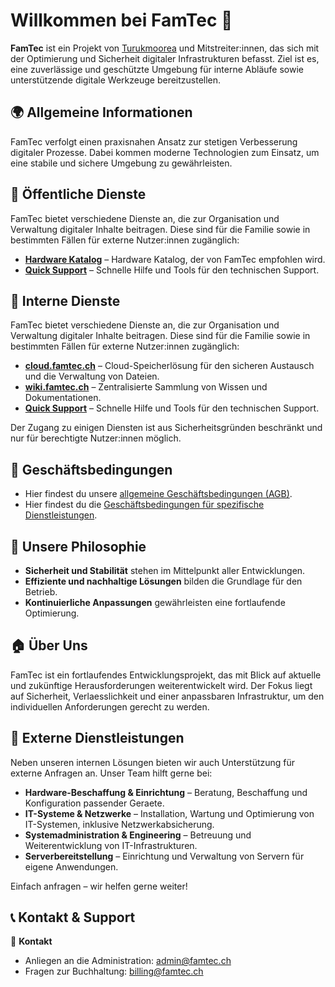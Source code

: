 # Willkommen bei **FamTec** 🚀

**FamTec** ist ein Projekt von [Turukmoorea](https://github.com/Turukmoorea) und Mitstreiter:innen, das sich mit der Optimierung und Sicherheit digitaler Infrastrukturen befasst. Ziel ist es, eine zuverlässige und geschützte Umgebung für interne Abläufe sowie unterstützende digitale Werkzeuge bereitzustellen.

## 🌍 Allgemeine Informationen
FamTec verfolgt einen praxisnahen Ansatz zur stetigen Verbesserung digitaler Prozesse. Dabei kommen moderne Technologien zum Einsatz, um eine stabile und sichere Umgebung zu gewährleisten.

## 🔹 Öffentliche Dienste
FamTec bietet verschiedene Dienste an, die zur Organisation und Verwaltung digitaler Inhalte beitragen. Diese sind für die Familie sowie in bestimmten Fällen für externe Nutzer:innen zugänglich:

- **[Hardware Katalog](https://famtec.wixstudio.com/famtec-hardware)** – Hardware Katalog, der von FamTec empfohlen wird.
- **[Quick Support](https://github.com/famtec-ch/quick-support)** – Schnelle Hilfe und Tools für den technischen Support.

## 🔹 Interne Dienste
FamTec bietet verschiedene Dienste an, die zur Organisation und Verwaltung digitaler Inhalte beitragen. Diese sind für die Familie sowie in bestimmten Fällen für externe Nutzer:innen zugänglich:

- **[cloud.famtec.ch](https://cloud.famtec.ch)** – Cloud-Speicherlösung für den sicheren Austausch und die Verwaltung von Dateien.
- **[wiki.famtec.ch](https://wiki.famtec.ch)** – Zentralisierte Sammlung von Wissen und Dokumentationen.
- **[Quick Support](https://github.com/famtec-ch/quick-support)** – Schnelle Hilfe und Tools für den technischen Support.

Der Zugang zu einigen Diensten ist aus Sicherheitsgründen beschränkt und nur für berechtigte Nutzer:innen möglich.

## 📜 Geschäftsbedingungen
- Hier findest du unsere [allgemeine Geschäftsbedingungen (AGB)](https://github.com/famtec-ch/.github/blob/master/gesch%C3%A4ftsbedingungen/allgemeine_gesch%C3%A4ftsbedingungen_famtec.pdf).
- Hier findest du die [Geschäftsbedingungen für spezifische Dienstleistungen](https://github.com/famtec-ch/.github/blob/master/gesch%C3%A4ftsbedingungen/gesch%C3%A4ftsbedingungen.md).

## 🔧 Unsere Philosophie
- **Sicherheit und Stabilität** stehen im Mittelpunkt aller Entwicklungen.
- **Effiziente und nachhaltige Lösungen** bilden die Grundlage für den Betrieb.
- **Kontinuierliche Anpassungen** gewährleisten eine fortlaufende Optimierung.

## 🏠 Über Uns
FamTec ist ein fortlaufendes Entwicklungsprojekt, das mit Blick auf aktuelle und zukünftige Herausforderungen weiterentwickelt wird. Der Fokus liegt auf Sicherheit, Verlaesslichkeit und einer anpassbaren Infrastruktur, um den individuellen Anforderungen gerecht zu werden.

## 💼 Externe Dienstleistungen

Neben unseren internen Lösungen bieten wir auch Unterstützung für externe Anfragen an. Unser Team hilft gerne bei:

- **Hardware-Beschaffung & Einrichtung** – Beratung, Beschaffung und Konfiguration passender Geraete.
- **IT-Systeme & Netzwerke** – Installation, Wartung und Optimierung von IT-Systemen, inklusive Netzwerkabsicherung.
- **Systemadministration & Engineering** – Betreuung und Weiterentwicklung von IT-Infrastrukturen.
- **Serverbereitstellung** – Einrichtung und Verwaltung von Servern für eigene Anwendungen.

Einfach anfragen – wir helfen gerne weiter!

## 📞 Kontakt & Support
📧 **Kontakt**
- Anliegen an die Administration: [admin@famtec.ch](mailto:admin@famtec.ch)
- Fragen zur Buchhaltung: [billing@famtec.ch](mailto:billing@famtec.ch)
